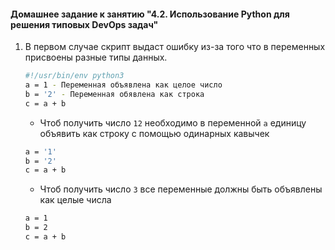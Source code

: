 #### Домашнее задание к занятию "4.2. Использование Python для решения типовых DevOps задач"
1. В первом случае скрипт выдаст ошибку из-за того что в переменных присвоены разные типы данных.
   ```bash
   #!/usr/bin/env python3
   a = 1 - Переменная объявлена как целое число 
   b = '2' - Переменная обявлена как строка
   c = a + b
    ```
   * Чтоб получить число `12` необходимо в переменной `а` единицу объявить как строку с помощью одинарных кавычек
   ```bash
   a = '1'   
   b = '2'  
   c = a + b
   ```
   * Чтоб получить число `3` все переменные должны быть объявлены как целые числа
   ```bash
   a = 1   
   b = 2  
   c = a + b
   ```